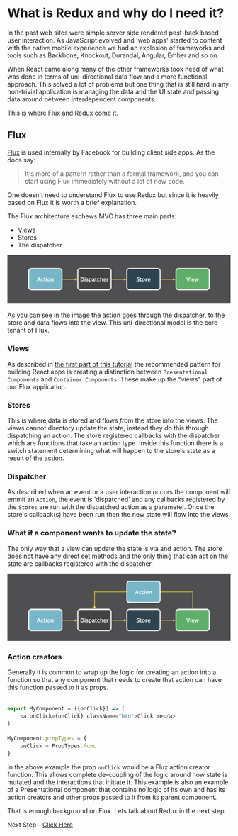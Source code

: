 # What is Redux and why do I need it?

In the past web sites were simple server side rendered post-back based user interaction. As JavaScript evolved
and 'web apps' started to content with the native mobile experience we had an explosion of frameworks and tools
such as Backbone, Knockout, Durandal, Angular, Ember and so on. 

When React came along many of the other frameworks took heed of what was done in terms of uni-directional data flow
and a more functional approach. This solved a lot of problems but one thing that is still hard in any non-trivial
application is managing the data and the UI state and passing data around between interdependent components.

This is where Flux and Redux come it.

## Flux

[Flux](https://facebook.github.io/flux) is used internally by Facebook for building client side apps. As the docs say:

> It's more of a pattern rather than a formal framework, and you can start using Flux immediately without a lot of new code.

One doesn't need to understand Flux to use Redux but since it is heavily based on Flux it is worth a brief explanation.

The Flux architecture eschews MVC has three main parts:

- Views
- Stores
- The dispatcher

![Flux uni-directional flow](images/plux-uni-directional-flow.png)

As you can see in the image the action goes through the dispatcher, to the store and data flows into the view. This uni-directional model
is the core tenant of Flux.

### Views

As described in [the first part of this tutorial](https://github.com/justsayno/react-introduction-tutorial) the recommended pattern
for building React apps is creating a distinction between `Presentational Components` and `Container Components`. These
make up the "views" part of our Flux application.

### Stores

This is where data is stored and flows *from* the store into the views. The views cannot directory update the state, instead they
do this through dispatching an action. The store registered callbacks with the dispatcher which are functions that take an action type.
Inside this function there is a switch statement determining what will happen to the store's state as a result of the action.

### Dispatcher

As described when an event or a user interaction occurs the component will emmit an `Action`, the event is 'dispatched' and any callbacks registered
by the `Stores` are run with the dispatched action as a parameter. Once the store's callback(s) have been run then the new state will flow into the views.

### What if a component wants to update the state?

The only way that a view can update the state is via and action. The store does not have any direct set methods and the only thing that
can act on the state are callbacks registered with the dispatcher.

![Flux uni-directional flow](images/plux-uni-directional-flow-2.png)

### Action creators

Generally it is common to wrap up the logic for creating an action into a function so that any component that needs to create that 
action can have this function passed to it as props.

``` javascript

export MyComponent = ({onClick}) => (
    <a onClick={onClick} className="btn">Click me</a>
)

MyComponent.propTypes = {
    onClick = PropTypes.func
}

```

In the above example the prop `onClick` would be a Flux action creator function. This allows complete de-coupling of the 
logic around how state is mutated and the interactions that initiate it. This example is also an example of a Presentational
component that contains no logic of its own and has its action creators and other props passed to it from its parent component.

That is enough background on Flux. Lets talk about Redux in the next step.

Next Step - [Click Here]()